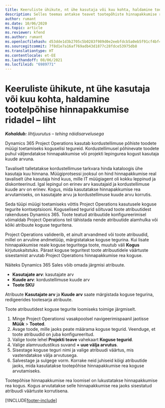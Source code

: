 ```yaml
---
title: Keeruliste ühikute, nt ühe kasutaja või kuu kohta, haldamine tootelpõhise hinnapakkumise ridadel – liht
description: Selles teemas antakse teavet tootepõhiste hinnapakkumise ridade kompleksühikute halduse kohta.
author: rumant
ms.date: 10/06/2020
ms.topic: article
ms.reviewer: kfend
ms.author: rumant
ms.openlocfilehash: d53dde1d3b2705c5b0283f989d0e2eebfdcb5a0eb5f91cf4bf48e9c07aba79d1
ms.sourcegitcommit: 7f8d1e7a16af769adb43d1877c28fdce53975db8
ms.translationtype: HT
ms.contentlocale: et-EE
ms.lasthandoff: 08/06/2021
ms.locfileid: "6989771"
---
```

# <a name="managing-complex-units-such-as-per-user-per-month-for-product-based-quote-lines---lite"></a>Keeruliste ühikute, nt ühe kasutaja või kuu kohta, haldamine tootelpõhise hinnapakkumise ridadel – liht

_**Kohaldub:** lihtjuurutus – tehing näidisarvelusega_

Dynamics 365 Project Operations kasutab kordustellimuse põhiste toodete müügi toetamiseks koguselisi tegureid. Kordustellimusel põhinevate toodete puhul väljendatakse hinnapakkumise või projekti lepingurea kogust kasutaja kuude arvuna.

Tavaliselt talletatakse kordustellimuse tarkvara hinda kataloogis ühe kasutaja kuu hinnana. Müügiprotsessi jooksul on hind hinnapakkumise real tavaliselt ühe kasutaja hind kuus, mille IT müügiagent oli kokku leppinud ja diskonteerinud. Igal lepingul on erinev arv kasutajaid ja kordustellimuse kuude arv on erinev. Kogus, mida kasutatakse hinnapakkumise rea arvutamiseks, on kasutajate arvu ja kordustellimuse kuude arvu korrutis.

Seda tüüpi müügi toetamiseks võttis Project Operations kasutusele koguse tegurite kontseptsiooni. Koguselised tegurid sõltuvad toote atribuutidest rakenduses Dynamics 365. Toote teatud atribuutide konfigureerimisel võimaldab Project Operations teil tähistada nende atribuutide alamhulka või kõiki atribuute koguse teguritena.

Project Operations valideerib, et ainult arvandmed või toote atribuudid, millel on arvuline andmetüüp, märgistatakse koguse tegurina. Kui lisate hinnapakkumise reale koguse teguritega toote, muutub väli **Kogus** kirjutuskaitstuks. Pärast koguse teguritest toote atribuutidele väärtuste sisestamist arvutab Project Operations hinnapakkumise rea koguse.

Näiteks Dynamics 365 Sales võib omada järgmisi atribuute.

- **Kasutajate arv**: kasutajate arv
- **Kuude arv**: kordustellimuse kuude arv
- **Toote SKU**

Atribuute **Kasutajate arv** ja **Kuude arv** saate märgistada koguse tegurina, redigeerides tootesarja atribuute.

Toote atribuutidest koguse tegurite loomiseks toimige järgmiselt.

1. Minge Project Operationsi vasakpoolsel navigeerimispaanil jaotisse **Müük** > **Tooted**.
2. Avage toode, mille jaoks peate määrama koguse tegurid. Veenduge, et toote atribuudid on juba konfigureeritud.
3. Valige toote lehel **Projekti teave** vahekaart **Koguse tegurid**.
4. Valige alamruudustikus suvand **+ uue välja arvutus**.
5. Sisestage koguse teguri nimi ja valige atribuudi väärtus, mis vastendatakse välja arvutusega.
6. Salvestage ja sulgege vorm. Korrake neid juhiseid kõigi atribuutide jaoks, mida kasutatakse tootepõhise hinnapakkumise rea koguse arvutamiseks.

Tootepõhise hinnapakkumise rea loomisel on lukustatakse hinnapakkumise rea kogus. Kogus arvutatakse selle hinnapakkumise rea jaoks sisestatud atribuudi väärtuste korrutisena.


[!INCLUDE[footer-include](../../includes/footer-banner.md)]